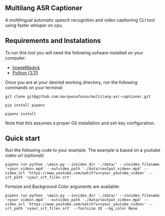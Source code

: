 ## Multilang ASR Captioner

A multilingual automatic speech recognition and video captioning CLI tool using faster whisper on cpu.

## Requirements and Instalations

To run this tool you will need the following sofware installed on your computer:
+ [ImageMagick](https://imagemagick.org/script/download.php)
+ [Python (3.11)](https://www.python.org/downloads/release/python-3116/)

Once you are at your desired working directory, run the following commands on your terminal:

```{bash}
git clone git@github.com:marquesafonso/multilang-asr-captioner.git

pip install pipenv

pipenv install
```

Note that this assumes a proper Git installation and ssh key configuration. 

## Quick start

Run the following code to your example. The example is based on a youtube video url (optional):

```
pipenv run python .\main.py --invideo_dir './data/' --invideo_filename '<your_video>.mp4' --outvideo_path './data/<output_video>.mp4' --video_url 'https://www.youtube.com/watch?v=<your_youtube_video>' --srt_path '<your_srt_file>.srt'
```

Fontsize and Background Color arguments are available:

```
pipenv run python .\main.py --invideo_dir './data/' --invideo_filename '<your_video>.mp4' --outvideo_path './data/<output_video>.mp4' --video_url 'https://www.youtube.com/watch?v=<your_youtube_video>' --srt_path '<your_srt_file>.srt' --fontsize 28 --bg_color None
```
